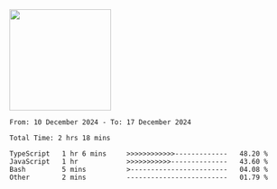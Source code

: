 <img height="180em" src="https://github-readme-stats-eight-theta.vercel.app/api?username=bkundev&show_icons=true&theme=radical&include_all_commits=true&count_private=true"/>
<!--START_SECTION:waka-->

```all_time
From: 10 December 2024 - To: 17 December 2024

Total Time: 2 hrs 18 mins

TypeScript   1 hr 6 mins     >>>>>>>>>>>>-------------   48.20 %
JavaScript   1 hr            >>>>>>>>>>>--------------   43.60 %
Bash         5 mins          >------------------------   04.08 %
Other        2 mins          -------------------------   01.79 %
```

<!--END_SECTION:waka-->
